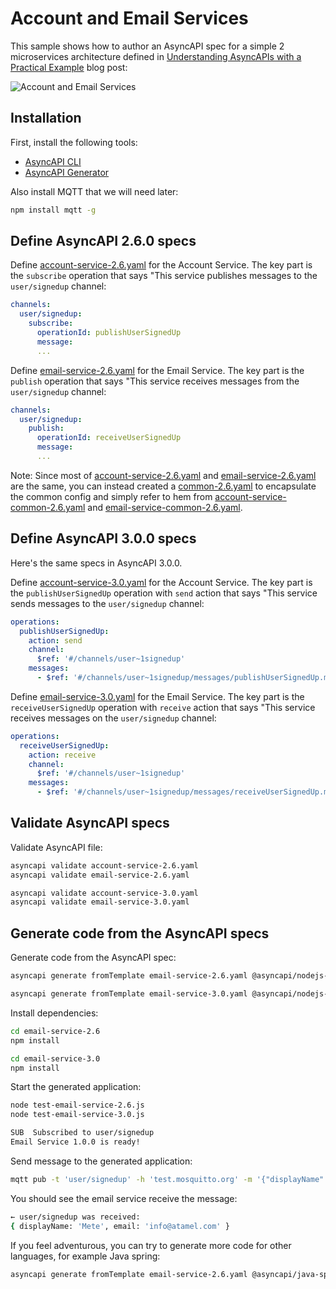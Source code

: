 # Account and Email Services

This sample shows how to author an AsyncAPI spec for a simple 2 microservices
architecture defined in [Understanding AsyncAPIs with a Practical
Example](https://medium.com/event-driven-utopia/understanding-asyncapis-with-a-practical-example-ee2b4be221d8)
blog post:

![Account and Email Services](https://miro.medium.com/v2/resize:fit:720/format:webp/1*pNvIViY4x5vZhOlnM8dqUw.png)

## Installation

First, install the following tools:

* [AsyncAPI CLI](https://www.asyncapi.com/tools/cli)
* [AsyncAPI Generator](https://www.asyncapi.com/tools/generator)

Also install MQTT that we will need later:

```sh
npm install mqtt -g
```

## Define AsyncAPI 2.6.0 specs

Define [account-service-2.6.yaml](./account-service-2.6.yaml) for the Account Service.
The key part is the `subscribe` operation that says "This service publishes
messages to the `user/signedup` channel:

```yaml
channels:
  user/signedup:
    subscribe:
      operationId: publishUserSignedUp
      message:
      ...
```

Define [email-service-2.6.yaml](./email-service-2.6.yaml) for the Email Service.
The key part is the `publish` operation that says "This service receives
messages from the `user/signedup` channel:

```yaml
channels:
  user/signedup:
    publish:
      operationId: receiveUserSignedUp
      message:
      ...
```

Note: Since most of [account-service-2.6.yaml](./account-service-2.6.yaml) and
[email-service-2.6.yaml](./email-service-2.6.yaml) are the same, you can instead created
a [common-2.6.yaml](./commo-2.6.yaml) to encapsulate the common config and simply refer
to hem from [account-service-common-2.6.yaml](./account-service-common-2.6.yaml) and
[email-service-common-2.6.yaml](./email-service-common-2.6.yaml).

## Define AsyncAPI 3.0.0 specs

Here's the same specs in AsyncAPI 3.0.0.

Define [account-service-3.0.yaml](./account-service-3.0.yaml) for the Account Service.
The key part is the `publishUserSignedUp` operation with `send` action that says
"This service sends messages to the `user/signedup` channel:

```yaml
operations:
  publishUserSignedUp:
    action: send
    channel:
      $ref: '#/channels/user~1signedup'
    messages:
      - $ref: '#/channels/user~1signedup/messages/publishUserSignedUp.message'
```

Define [email-service-3.0.yaml](./email-service-3.0.yaml) for the Email Service.
The key part is the `receiveUserSignedUp` operation with `receive` action that
says "This service receives messages on the `user/signedup` channel:

```yaml
operations:
  receiveUserSignedUp:
    action: receive
    channel:
      $ref: '#/channels/user~1signedup'
    messages:
      - $ref: '#/channels/user~1signedup/messages/receiveUserSignedUp.message'
```

## Validate AsyncAPI specs

Validate AsyncAPI file:

```sh
asyncapi validate account-service-2.6.yaml
asyncapi validate email-service-2.6.yaml

asyncapi validate account-service-3.0.yaml
asyncapi validate email-service-3.0.yaml
```

## Generate code from the AsyncAPI specs

Generate code from the AsyncAPI spec:

```sh
asyncapi generate fromTemplate email-service-2.6.yaml @asyncapi/nodejs-template -o email-service-2.6 -p server=test

asyncapi generate fromTemplate email-service-3.0.yaml @asyncapi/nodejs-template -o email-service-3.0 -p server=test
```

Install dependencies:

```sh
cd email-service-2.6
npm install

cd email-service-3.0
npm install
```

Start the generated application:

```sh
node test-email-service-2.6.js
node test-email-service-3.0.js

SUB  Subscribed to user/signedup
Email Service 1.0.0 is ready!
```

Send message to the generated application:

```sh
mqtt pub -t 'user/signedup' -h 'test.mosquitto.org' -m '{"displayName": "Mete", "email": "info@atamel.com"}'
```

You should see the email service receive the message:

```sh
← user/signedup was received:
{ displayName: 'Mete', email: 'info@atamel.com' }
```

If you feel adventurous, you can try to generate more code for other languages,
for example Java spring:

```sh
asyncapi generate fromTemplate email-service-2.6.yaml @asyncapi/java-spring-template -o email-service-spring-2.6
```
